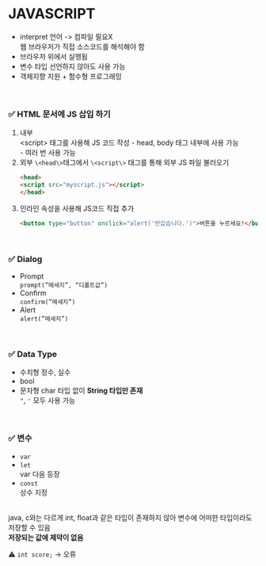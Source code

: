 # JAVASCRIPT
- interpret 언어 -> 컴파일 필요X <br>
웹 브라우저가 직접 소스코드를 해석해야 함
- 브라우저 위에서 실행됨
- 변수 타입 선언하지 않아도 사용 가능
- 객체지향 지원 + 함수형 프로그래밍
<br>

### ✅ HTML 문서에 JS 삽입 하기
1. 내부 <br>
   \<script\> 태그를 사용해 JS 코드 작성
        - head, body 태그 내부에 사용 가능 <br>
        - 여러 번 사용 가능
2. 외부
    `\<head\>`태그에서 `\<script\>` 태그를 통해 외부 JS 파일 불러오기
    ```html
    <head>
    <script src="myscript.js"></script>
    </head>
    ```
3. 인라인
    속성을 사용해 JS코드 직접 추가 <br>
    ```html
    <button type="button" onclick="alert('반갑습니다.')">버튼을 누르세요!</button>
    ```
<br>

### ✅ Dialog
- Prompt <br>
    `prompt(”메세지”, “디폴트값”)`
- Confirm <br>
    `confirm(”메세지”)`
- Alert <br>
    `alert(”메세지”)`
<br>

### ✅ Data Type
- 수치형
  정수, 실수
- bool
- 문자형
  char 타입 없이 <strong>String 타입만 존재 </strong><br>
  `"`, `'` 모두 사용 가능 <br>
<br>

### ✅ 변수
- `var`
- `let` <br>
  var 다음 등장
- `const` <br>
    상수 지정
<br>
java, c와는 다르게 int, float과 같은 타입이 존재하지 않아
변수에 어떠한 타입이라도 저장할 수 있음 <br>
<strong>저장되는 값에 제약이 없음</strong> <br>

⚠️ `int score;` -> 오류 <br>